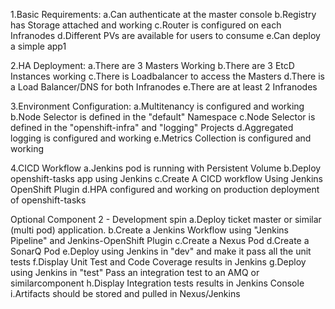 1.Basic Requirements:
a.Can authenticate at the master console
b.Registry has Storage attached and working
c.Router is configured on each Infranodes
d.Different PVs are available for users to consume
e.Can deploy a simple app1

2.HA Deployment:
a.There are 3 Masters Working
b.There are 3 EtcD Instances working
c.There is Loadbalancer to access the Masters
d.There is a Load Balancer/DNS for both Infranodes
e.There are at least 2 Infranodes

3.Environment Configuration:
a.Multitenancy is configured and working
b.Node Selector is defined in the "default" Namespace
c.Node Selector is defined in the "openshift-infra" and "logging" Projects
d.Aggregated logging is configured and working
e.Metrics Collection is configured and working

4.CICD Workflow
a.Jenkins pod is running with Persistent Volume
b.Deploy openshift-tasks app using Jenkins
c.Create A CICD workflow Using Jenkins OpenShift Plugin
d.HPA configured and working on production deployment of openshift-tasks

Optional Component 2 - Development spin
a.Deploy ticket master or similar (multi pod) application.
b.Create a Jenkins Workflow using "Jenkins Pipeline" and Jenkins-OpenShift Plugin
c.Create a Nexus Pod
d.Create a SonarQ Pod
e.Deploy using Jenkins in "dev" and make it pass all the unit tests
f.Display Unit Test and Code Coverage results in Jenkins
g.Deploy using Jenkins in "test" Pass an integration test to an AMQ or similarcomponent
h.Display Integration tests results in Jenkins Console
i.Artifacts should be stored and pulled in Nexus/Jenkins
